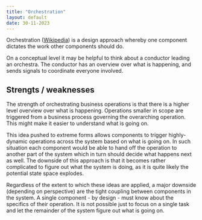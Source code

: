 ```yaml
---
title: "Orchestration"
layout: default
date: 30-11-2023
---
```


Orchestration ([Wikipedia](https://en.wikipedia.org/wiki/Orchestration_(computing))) is a design approach whereby one component dictates the work other components should do.

On a conceptual level it may be helpful to think about a conductor leading an orchestra. The conductor has an overview over what is happening, and sends signals to coordinate everyone involved.

## Strengts / weaknesses
The strength of orchestrating business operations is that there is a higher level overview over what is happening. Operations smaller in scope are triggered from a business process governing the overarching operation. This might make it easier to understand what is going on.

This idea pushed to extreme forms allows components to trigger highly-dynamic operations across the system based on what is going on. In such situation each component would be able to hand off the operation to another part of the system which in turn should decide what happens next as well. The downside of this approach is that it becomes rather complicated to figure out what the system is doing, as it is quite likely the potential state space explodes.

Regardless of the extent to which these ideas are applied, a major downside (depending on perspective) are the tight coupling between components in the system. A single component - by design - must know about the specifics of their operation. It is not possible just to focus on a single task and let the remainder of the system figure out what is going on.
